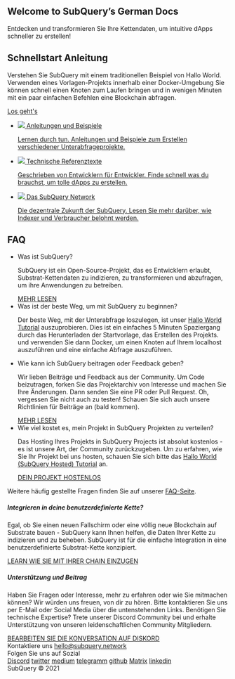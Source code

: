 <link rel="stylesheet" href="/assets/style/welcome.css" as="style" />
<div class="top2Sections">
  <section class="welcomeWords">
    <div class="main">
      <div>
        <h2 class="welcomeTitle">Welcome to SubQuery’s German <span>Docs</span></h2>
        <p>Entdecken und transformieren Sie Ihre Kettendaten, um intuitive dApps schneller zu erstellen!</p>
      </div>
    </div>
  </section>
  <section class="startSection main">
    <div>
      <h2 class="title">Schnellstart <span>Anleitung</span></h2>
      <p>Verstehen Sie SubQuery mit einem traditionellen Beispiel von Hallo World. Verwenden eines Vorlagen-Projekts innerhalb einer Docker-Umgebung Sie können schnell einen Knoten zum Laufen bringen und in wenigen Minuten mit ein paar einfachen Befehlen eine Blockchain abfragen.
      </p>
      <a href="https://doc.subquery.network/quickstart/helloworld-localhost.html" class="button"><span>Los geht's</span></a>
    </div>
  </section>
</div>
<div class="main">
  <div>
    <ul class="list">
      <li>
        <a href="https://doc.subquery.network/tutorials_examples/introduction.html">
          <div>
            <img src="/assets/img/tutorialsIcon.svg" />
            <span>Anleitungen und Beispiele</span>
            <p>Lernen durch tun. Anleitungen und Beispiele zum Erstellen verschiedener Unterabfrageprojekte.</p>
          </div>
        </a>
      </li>
      <li>
        <a href="https://doc.subquery.network/create/introduction.html">
          <div>
            <img src="/assets/img/docsIcon.svg" />
            <span>Technische Referenztexte</span>
            <p>Geschrieben von Entwicklern für Entwickler. Finde schnell was du brauchst, um tolle dApps zu erstellen.</p>
          </div>
        </a>
      </li>
      <li>
        <a href="https://static.subquery.network/whitepaper.pdf" target="_blank">
          <div>
            <img src="/assets/img/networkIcon.svg" />
            <span>Das SubQuery Network</span>
            <p>Die dezentrale Zukunft der SubQuery. Lesen Sie mehr darüber, wie Indexer und Verbraucher belohnt werden.</p>
          </div>
        </a>
      </li>
    </ul>
  </div>
</div>
<section class="faqSection main">
  <div>
    <h2 class="title">FAQ</h2>
    <ul class="faqList">
      <li>
        <div class="title">Was ist SubQuery?</div>
        <div class="content">
          <p>SubQuery ist ein Open-Source-Projekt, das es Entwicklern erlaubt, Substrat-Kettendaten zu indizieren, zu transformieren und abzufragen, um ihre Anwendungen zu betreiben.</p>
          <a class="more" href="https://doc.subquery.network/faqs/faqs.html#what-is-subquery">MEHR LESEN</a>
        </div>
      </li>
      <li>
        <div class="title">Was ist der beste Weg, um mit SubQuery zu beginnen?</div>
        <div class="content">
          <p>Der beste Weg, mit der Unterabfrage loszulegen, ist unser <a href="https://doc.subquery.network/quickstart/helloworld-localhost.html">Hallo World Tutorial</a> auszuprobieren. Dies ist ein einfaches 5 Minuten Spaziergang durch das Herunterladen der Startvorlage, das Erstellen des Projekts. und verwenden Sie dann Docker, um einen Knoten auf Ihrem localhost auszuführen und eine einfache Abfrage auszuführen. </p>
        </div>
      </li>
      <li>
        <div class="title">Wie kann ich SubQuery beitragen oder Feedback geben?</div>
        <div class="content">
          <p>Wir lieben Beiträge und Feedback aus der Community. Um Code beizutragen, forken Sie das Projektarchiv von Interesse und machen Sie Ihre Änderungen. Dann senden Sie eine PR oder Pull Request. Oh, vergessen Sie nicht auch zu testen! Schauen Sie sich auch unsere Richtlinien für Beiträge an (bald kommen). </p>
          <a class="more" href="https://doc.subquery.network/faqs/faqs.html#what-is-the-best-way-to-get-started-with-subquery">MEHR LESEN</a>
        </div>
      </li>
      <li>
        <div class="title">Wie viel kostet es, mein Projekt in SubQuery Projekten zu verteilen?</div>
        <div class="content">
          <p>Das Hosting Ihres Projekts in SubQuery Projects ist absolut kostenlos - es ist unsere Art, der Community zurückzugeben. Um zu erfahren, wie Sie Ihr Projekt bei uns hosten, schauen Sie sich bitte das <a href="https://doc.subquery.network/quickstart/helloworld-hosted.html">Hallo World (SubQuery Hosted) Tutorial</a> an.</p>
          <a class="more" href="https://doc.subquery.network/publish/publish.html">DEIN PROJEKT HOSTENLOS</a>
        </div>
      </li>
    </ul>
    Weitere häufig gestellte Fragen finden Sie auf unserer <a href="https://doc.subquery.network/faqs/faqs.html">FAQ-Seite</a>.    
  </div>
</section>
<section class="main">
  <div>
    <div class="lastIntroduce lastIntroduce_1">
        <h5>Integrieren in deine benutzerdefinierte Kette?</h5>
        <p>Egal, ob Sie einen neuen Fallschirm oder eine völlig neue Blockchain auf Substrate bauen - SubQuery kann Ihnen helfen, die Daten Ihrer Kette zu indizieren und zu beheben. SubQuery ist für die einfache Integration in eine benutzerdefinierte Substrat-Kette konzipiert.</p>
        <a class="more" href="https://doc.subquery.network/create/mapping.html#custom-substrate-chains">LEARN WIE SIE MIT IHRER CHAIN EINZUGEN</a>
    </div>
    <div class="lastIntroduce lastIntroduce_2">
        <h5>Unterstützung und Beitrag</h5>
        <p>Haben Sie Fragen oder Interesse, mehr zu erfahren oder wie Sie mitmachen können? Wir würden uns freuen, von dir zu hören. Bitte kontaktieren Sie uns per E-Mail oder Social Media über die untenstehenden Links. Benötigen Sie technische Expertise? Trete unserer Discord Community bei und erhalte Unterstützung von unseren leidenschaftlichen Community Mitgliedern. </p>
        <a class="more" href="=https://discord.com/invite/78zg8aBSMG">BEARBEITEN SIE DIE KONVERSATION AUF DISKORD</a>
    </div>
    </div>
</section>
<section class="main connectSection">
  <div class="email">
    <span>Kontaktiere uns</span>
    <a href="mailto:hello@subquery.network">hello@subquery.network</a>
  </div>
  <div>
    <div>Folgen Sie uns auf Sozial</div>
    <div class="connectWay">
      <a href="https://discord.com/invite/78zg8aBSMG" target="_blank" class="connectDiscord">Discord</a>
      <a href="https://twitter.com/subquerynetwork" target="_blank" class="connectTwitter">twitter</a>
      <a href="https://medium.com/@subquery" target="_blank" class="connectMedium">medium</a>
      <a href="https://t.me/subquerynetwork" target="_blank" class="connectTelegram">telegramm</a>
      <a href="https://github.com/OnFinality-io/subql" target="_blank" class="connectGithub">github</a>
      <a href="https://matrix.to/#/#subquery:matrix.org" target="_blank" class="connectMatrix">Matrix</a>
      <a href="https://www.linkedin.com/company/subquery" target="_blank" class="connectLinkedin">linkedin</a>
    </div>
  </div>
</section>
</div> </div>
<div class="footer">
  <div class="main"><div>SubQuery © 2021</div></div>
</div>
<script charset="utf-8" src="/assets/js/welcome.js"></script>